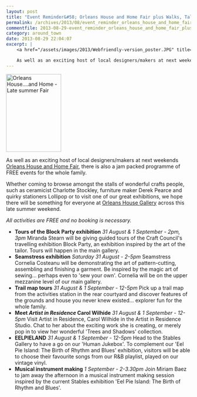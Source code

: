 ```yaml
---
layout: post
title: "Event Reminder&#58; Orleans House and Home Fair plus Walks, Talks and Family Activities - 31 August and 1 September 2013"
permalink: /archives/2013/08/event_reminder_orleans_house_and_home_fair_plus_wa.html
commentfile: 2013-08-29-event_reminder_orleans_house_and_home_fair_plus_wa
category: around_town
date: 2013-08-29 22:04:07
excerpt: |
    <a href="/assets/images/2013/Webfriendly-version_poster.JPG" title="See larger version of - Orleans House....and Home - Late summer Fair"><img src="/assets/images/2013/Webfriendly-version_poster_thumb.JPG" width="150" height="212" alt="Orleans House....and Home - Late summer Fair" class="photo right" /></a>

    As well as an exciting host of local designers/makers at next weekends <a href="https://stmargarets.london/event/fair/200705144132,">Orleans House and Home Fair</a> there is also a jam packed programme of FREE events for the whole family.
---
```


<a href="/assets/images/2013/Webfriendly-version_poster.JPG" title="See larger version of - Orleans House....and Home - Late summer Fair"><img src="/assets/images/2013/Webfriendly-version_poster_thumb.JPG" width="150" height="212" alt="Orleans House....and Home - Late summer Fair" class="photo right" /></a>

As well as an exciting host of local designers/makers at next weekends [Orleans House and Home Fair](https://stmargarets.london/event/fair/200705144132), there is also a jam packed programme of FREE events for the whole family.

Whether coming to browse amongst the stalls of wonderful crafts people, such as ceramicist Charlotte Stockley, furniture maker Derek Pearce and quirky stationers Lollipop or to visit one of our great exhibitions, we hope there will be something for everyone at [Orleans House Gallery](https://stmargarets.london/directory/gallery/200506150208) across this late summer weekend.

*All activities are FREE and no booking is necessary.*

-   **Tours of the Block Party exhibition**
    *31 August & 1 September - 2pm, 3pm*
    Miranda Stearn will be giving guided tours of the Craft Council's travelling exhibition Block Party, an exhibition inspired by the art of the tailor. Tours will happen in the main gallery.
-   **Seamstress exhibition**
    *Saturday 31 August - 2-5pm*
    Seamstress Cornelia Costeanu will be demonstrating the art of pattern-cutting, assembling and finishing a garment. Be inspired by the magic art of sewing... perhaps even to 'sew your own'. Cornelia will be on the upper mezzanine level of our main gallery.
-   **Trail map tours**
    *31 August & 1 September - 12-5pm*
    Pick up a trail map from the activities station in the rear courtyard and discover features of the grounds and house you never knew existed... explorer fun for the whole family.
-   **Meet *Artist in Residence* Carol Wilhide**
    *31 August & 1 September - 12-5pm*
    Visit Artist in Residence, Carol Wilhide in the Artist in Residence Studio. Chat to her about the exciting work she is creating, or merely pop in to view her wonderful 'Trees and Shadows' collection.
-   **EELPIELAND**
    *31 August & 1 September - 12-5pm*
    Head to the Stables Gallery to have a go on our 'Human Jukebox'. To complement our 'Eel Pie Island: The Birth of Rhythm and Blues' exhibition, visitors will be able to choose their favourite songs from our R&B playlist, played on our vintage vinyl.
-   **Musical instrument making**
    *1 September - 2-3.30pm*
    Join Miriam Baez to jam away the afternoon in a musical instrument making session inspired by the current Stables exhibition 'Eel Pie Island: The Birth of Rhythm and Blues'.
